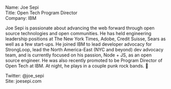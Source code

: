 Name: Joe Sepi  
Title: Open Tech Program Director  
Company: IBM  

Joe Sepi is passionate about advancing the web forward through open source technologies and open communities. He has held engineering leadership positions at The New York Times, Adobe, Credit Suisse, Sears as well as a few start-ups. He joined IBM to lead developer advocacy for StrongLoop, lead the North America-East (NYC and beyond) dev advocacy team, and is currently focused on his passion, Node + JS, as an open source engineer. He was also recently promoted to be Program Director of Open Tech at IBM. At night, he plays in a couple punk rock bands. 🤘

Twitter: @joe_sepi  
Site: joesepi.com
